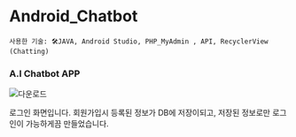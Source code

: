 # Android_Chatbot

```
사용한 기술: 🛠️JAVA, Android Studio, PHP_MyAdmin , API, RecyclerView (Chatting)
```
### A.I Chatbot APP


![다운로드](https://user-images.githubusercontent.com/115055410/207800001-1f109ecf-7ca0-40cc-b931-32eb2ff3afb8.png)
<p>로그인 화면입니다. 회원가입시 등록된 정보가 DB에 저장이되고, 저장된 정보로만 로그인이 가능하게끔 만들었습니다.</p>

